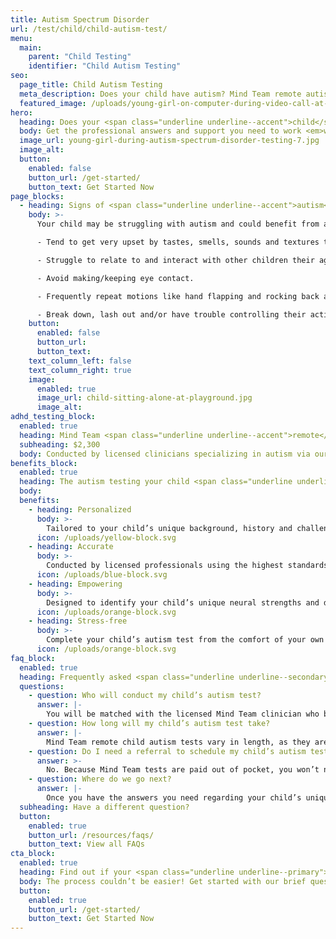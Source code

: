 ```yaml
---
title: Autism Spectrum Disorder
url: /test/child/child-autism-test/
menu:
  main:
    parent: "Child Testing"
    identifier: "Child Autism Testing"
seo:
  page_title: Child Autism Testing
  meta_description: Does your child have autism? Mind Team remote autism tests for children are the professional, stress-free way to diagnose (or rule out) autism.
  featured_image: /uploads/young-girl-on-computer-during-video-call-at-desk.jpg
hero:
  heading: Does your <span class="underline underline--accent">child</span> have autism?
  body: Get the professional answers and support you need to work <em>with</em> your child’s mind, all from the comfort of home.
  image_url: young-girl-during-autism-spectrum-disorder-testing-7.jpg
  image_alt:
  button:
    enabled: false
    button_url: /get-started/
    button_text: Get Started Now
page_blocks:
  - heading: Signs of <span class="underline underline--accent">autism</span> in children
    body: >-
      Your child may be struggling with autism and could benefit from a diagnosis if they: 

      - Tend to get very upset by tastes, smells, sounds and textures they don’t like. 

      - Struggle to relate to and interact with other children their age. 

      - Avoid making/keeping eye contact. 

      - Frequently repeat motions like hand flapping and rocking back and forth. 

      - Break down, lash out and/or have trouble controlling their actions when upset.
    button:
      enabled: false
      button_url:
      button_text:
    text_column_left: false
    text_column_right: true
    image:
      enabled: true
      image_url: child-sitting-alone-at-playground.jpg
      image_alt:
adhd_testing_block:
  enabled: true
  heading: Mind Team <span class="underline underline--accent">remote</span> autism testing for children.
  subheading: $2,300
  body: Conducted by licensed clinicians specializing in autism via our secure, remote platform.
benefits_block:
  enabled: true
  heading: The autism testing your child <span class="underline underline--primary">deserves</span>.
  body:
  benefits:
    - heading: Personalized
      body: >-
        Tailored to your child’s unique background, history and challenges.
      icon: /uploads/yellow-block.svg
    - heading: Accurate
      body: >-
        Conducted by licensed professionals using the highest standards and evidence-based methods.
      icon: /uploads/blue-block.svg
    - heading: Empowering
      body: >-
        Designed to identify your child’s unique neural strengths and differences to guide them on the best path to work <em>with</em> their mind.
      icon: /uploads/orange-block.svg
    - heading: Stress-free
      body: >-
        Complete your child’s autism test from the comfort of your own home, no referral, wait-time or commute necessary.
      icon: /uploads/orange-block.svg
faq_block:
  enabled: true
  heading: Frequently asked <span class="underline underline--secondary">questions</span>
  questions:
    - question: Who will conduct my child’s autism test?
      answer: |-
        You will be matched with the licensed Mind Team clinician who best fits your child’s unique needs, like those on our team specializing in autism.
    - question: How long will my child’s autism test take?
      answer: |-
        Mind Team remote child autism tests vary in length, as they are tailored to your child’s needs, challenges and more. We’ll prepare you beforehand with what you can expect before your child’s test.
    - question: Do I need a referral to schedule my child’s autism test?
      answer: >-
        No. Because Mind Team tests are paid out of pocket, you won’t need to obtain a referral for your child to schedule their autism test with us.
    - question: Where do we go next?
      answer: |-
        Once you have the answers you need regarding your child’s unique mind, Mind Team treatment services are here for your child in school and beyond with the accommodations and support they need, whether they get an official autism diagnosis after testing or not.
  subheading: Have a different question?
  button:
    enabled: true
    button_url: /resources/faqs/
    button_text: View all FAQs
cta_block:
  enabled: true
  heading: Find out if your <span class="underline underline--primary">child</span> has autism.
  body: The process couldn’t be easier! Get started with our brief questionnaire.
  button:
    enabled: true
    button_url: /get-started/
    button_text: Get Started Now
---
```

